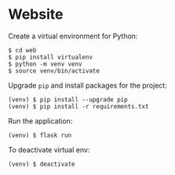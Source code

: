 # Website

Create a virtual environment for Python:
```shell
$ cd web
$ pip install virtualenv
$ python -m venv venv
$ source venv/bin/activate
```

Upgrade `pip` and install packages for the project:
```shell
(venv) $ pip install --upgrade pip
(venv) $ pip install -r requirements.txt
```

Run the application:
```shell
(venv) $ flask run
```

To deactivate virtual env:
```shell
(venv) $ deactivate
```

